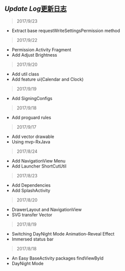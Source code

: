 ## *Update Log*[更新日志](doc-zh/UpdateLog-zh.md)
> 2017/9/23
- Extract base requestWriteSettingsPermission method

> 2017/9/22
- Permission Activity Fragment
- Add Adjust Brightness

> 2017/9/20
- Add util class
- Add feature ui(Calendar and Clock)

> 2017/9/19
- Add SigningConfigs

> 2017/9/18
- Add proguard rules

> 2017/9/17
- Add vector drawable
- Using mvp-RxJava

> 2017/8/24
- Add NavigationView Menu
- Add Launcher ShortCutUtil

> 2017/8/23
- Add Dependencies
- Add SplashActivity

> 2017/8/20
- DrawerLayout and NavigationView
- SVG transfer Vector

> 2017/8/19
- Switching DayNight Mode Animation-Reveal Effect
- Immersed status bar

> 2017/8/18
- An Easy BaseActivity packages findViewById
- DayNight Mode   

 

